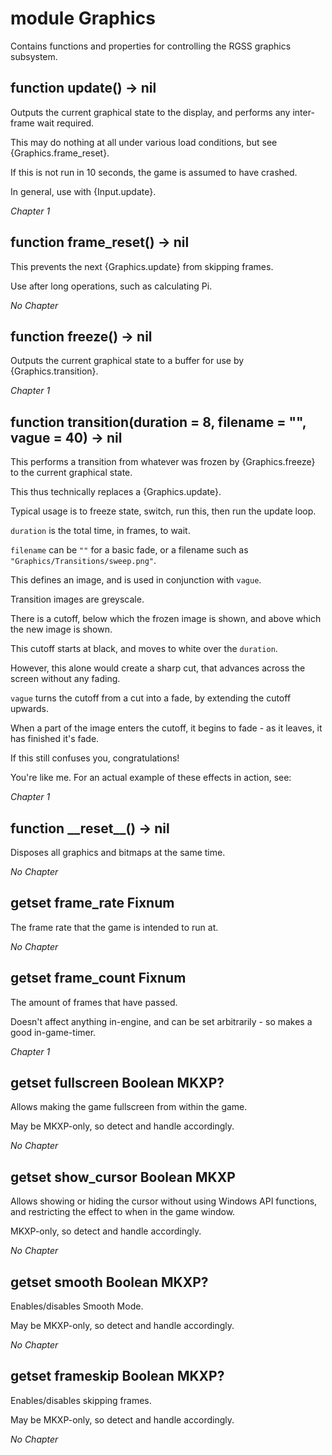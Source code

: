 # module Graphics

Contains functions and properties for controlling the RGSS graphics subsystem.

## function update() -> nil

Outputs the current graphical state to the display, and performs any inter-frame wait required.

This may do nothing at all under various load conditions, but see {Graphics.frame\_reset}.

If this is not run in 10 seconds, the game is assumed to have crashed.

In general, use with {Input.update}.

*Chapter 1*


## function frame\_reset() -> nil

This prevents the next {Graphics.update} from skipping frames.

Use after long operations, such as calculating Pi.

*No Chapter*


## function freeze() -> nil

Outputs the current graphical state to a buffer for use by {Graphics.transition}.

*Chapter 1*


## function transition(duration = 8, filename = "", vague = 40) -> nil

This performs a transition from whatever was frozen by {Graphics.freeze} to the current graphical state.

This thus technically replaces a {Graphics.update}.

Typical usage is to freeze state, switch, run this, then run the update loop.

`duration` is the total time, in frames, to wait.

`filename` can be `""` for a basic fade, or a filename such as `"Graphics/Transitions/sweep.png"`.

This defines an image, and is used in conjunction with `vague`.

Transition images are greyscale.

There is a cutoff, below which the frozen image is shown, and above which the new image is shown.

This cutoff starts at black, and moves to white over the `duration`.

However, this alone would create a sharp cut, that advances across the screen without any fading.

`vague` turns the cutoff from a cut into a fade, by extending the cutoff upwards.

When a part of the image enters the cutoff, it begins to fade - as it leaves, it has finished it's fade.

If this still confuses you, congratulations!

You're like me. For an actual example of these effects in action, see:

*Chapter 1*


## function \_\_reset\_\_() -> nil

Disposes all graphics and bitmaps at the same time.

*No Chapter*


## getset frame\_rate Fixnum

The frame rate that the game is intended to run at.

*No Chapter*


## getset frame\_count Fixnum

The amount of frames that have passed.

Doesn't affect anything in-engine, and can be set arbitrarily - so makes a good in-game-timer.

*Chapter 1*


## getset fullscreen Boolean MKXP?

Allows making the game fullscreen from within the game.

May be MKXP-only, so detect and handle accordingly.

*No Chapter*


## getset show\_cursor Boolean MKXP

Allows showing or hiding the cursor without using Windows API functions, and restricting the effect to when in the game window.

MKXP-only, so detect and handle accordingly.

*No Chapter*


## getset smooth Boolean MKXP?

Enables/disables Smooth Mode.

May be MKXP-only, so detect and handle accordingly.

*No Chapter*


## getset frameskip Boolean MKXP?

Enables/disables skipping frames.

May be MKXP-only, so detect and handle accordingly.

*No Chapter*
